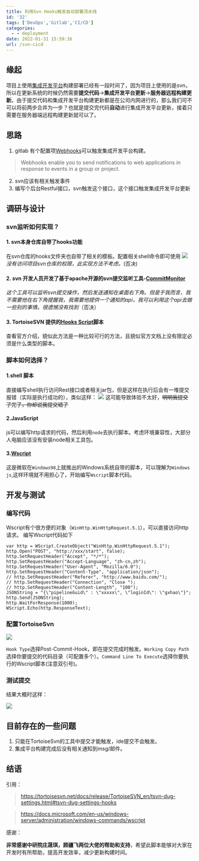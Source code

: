 ```yaml
---
title: 利用Svn Hooks触发自动部署流水线
id: '32'
tags: ['DevOps','Gitlab','CI/CD']
categories:
  - - deployment
date: 2022-01-31 15:59:16
url: /svn-cicd
---
```

## 缘起

项目上使用[集成开发平台](https://dev.epoint.com.cn/clouddev-web/frame/fui/pages/themes/clouddev/clouddev)构建部署已经有一段时间了，因为项目上使用的是svn，所以在更新系统的时候仍然需要**提交代码**->**集成开发平台更新**->**服务器远程构建更新**。由于提交代码和集成开发平台构建更新都是在公司内网进行的，那么我们可不可以将前两步合并为一步？也就是提交完代码**自动**进行集成开发平台更新，接着只需要在服务器端远程构建更新就可以了。


## 思路

1. gitlab 有个配置项[Webhooks](http://xxx/mtjt/custom/-/hooks)可以触发集成开发平台构建。 
> Webhooks enable you to send notifications to web applications in response to events in a group or project. 

2. svn应该有相关触发事件
3. 编写个后台Restful接口，svn触发这个接口，这个接口触发集成开发平台更新

## 调研与设计

### svn监听如何实现？
#### 1. svn本身仓库自带了hooks功能   
在svn仓库的hooks文件夹也自带了相关的模板。配置相关shell命令即可使用
![](https://gxhao.aiur.site/svnhook1.png)
_没有访问项目svn仓库的权限，此实现方法不考虑。_(否决)
#### 2. svn 开发人员开发了基于apache开源的svn提交监听工具-[CommitMonitor](https://tools.stefankueng.com/CommitMonitor.html)  
_这个工具可以监听svn提交操作，然后发送通知在桌面右下角。但是于我而言，我不需要他在右下角提醒我，我需要他提供一个通知的api，我可以利用这个api去做一些别的事情。很遗憾没有找到_（否决）

#### 3. TortoiseSVN 提供的[Hooks Script](https://tortoisesvn.net/docs/release/TortoiseSVN_en/tsvn-dug-settings.html#tsvn-dug-settings-hooks)脚本
查看官方介绍，貌似此方法是一种比较可行的方法，且貌似官方文档上没有限定必须是什么类型的脚本。

### 脚本如何选择？

#### 1.shell 脚本

直接编写shell执行访问Rest接口或者相关jar包，但是这样在执行后会有一堆提交报错（实际是执行成功的），类似这样：
![](https://gxhao.aiur.site/svnhook2.png)
这可能导致体验不太好，~~明明我提交了完了，你却说我提交错了~~

#### 2.JavaScript

js可以编写http请求的代码，然后利用`node`去执行脚本。考虑环境兼容性，大部分人电脑应该没有安装node相关工具包。

#### 3.[Wscript](https://docs.microsoft.com/en-us/windows-server/administration/windows-commands/wscript)

这是微软在`Windows98`上就推出的Windows系统自带的脚本，可以理解为`Windows js`,这样环境就不用担心了，开始编写`Wscript`脚本代码。


## 开发与测试

### 编写代码
Wscript有个很方便的对象（`WinHttp.WinHttpRequest.5.1`），可以直接访问http请求。
编写Wscript代码如下
```
var http = WScript.CreateObject("WinHttp.WinHttpRequest.5.1"); 
http.Open("POST", "http://xxx/start", false);
http.SetRequestHeader("Accept", "*/*");
http.SetRequestHeader("Accept-Language", "zh-cn,zh");
http.SetRequestHeader("User-Agent", "Mozilla/6.0");
http.SetRequestHeader("Content-Type", "application/json");
// http.SetRequestHeader("Referer", "http://www.baidu.com/");
// http.SetRequestHeader("Connection", "Close ");
// http.SetRequestHeader("Content-Length", "100");
JSONString = "{\"pipelineGuid\" : \"xxxxx\", \"loginId\": \"gxhao\"}";
http.Send(JSONString);
http.WaitForResponse(1000);
WScript.Echo(http.ResponseText);
```
### 配置TortoiseSvn

![](https://gxhao.aiur.site/svnhook.png)

`Hook Type`选择Post-Commit-Hook，即在提交完成时触发。`Working Copy Path` 选择你要提交的代码目录（可配置多个）。`Command Line To Execute`选择你要执行的Wscript脚本(注意双引号)。

### 测试提交

结果大概时这样：  

![](https://gxhao.aiur.site/svnhook3.png)




## 目前存在的一些问题

1. 只能在TortoiseSvn的工具中提交才能触发，ide提交不会触发。
2. 集成平台构建完成后没有相关通知到msg/邮件。


## 结语

引用：  

> https://tortoisesvn.net/docs/release/TortoiseSVN_en/tsvn-dug-settings.html#tsvn-dug-settings-hooks  

> https://docs.microsoft.com/en-us/windows-server/administration/windows-commands/wscript

感谢：

**非常感谢中研院庄晟琪，顾疆飞两位大佬的帮助和支持**，希望此脚本能够对大家在开发时有所帮助，提高开发效率，减少更新构建时间。

